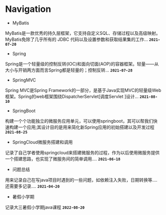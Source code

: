 # Navigation

- MyBatis

MyBatis是一款优秀的持久层框架，它支持自定义SQL、存储过程以及高级映射。MyBatis免除了几乎所有的 JDBC 代码以及设置参数和获取结果集的工作...
**`2021-07-20`**

- Spring

Spring是一个轻量级的控制反转(IOC)和面向切面(AOP)的容器框架。轻量——从大小与开销两方面而言Spring都是轻量的；控制反转...
**`2021-07-28`**

- SpringMVC

Spring MVC是Spring Framework的一部分，是基于Java实现MVC的轻量级Web框架。Spring的web框架围绕DispatcherServlet[调度Servlet ]设计...
**`2021-08-10`**

- SpringBoot

构建一个个功能独立的微服务应用单元，可以使用springboot，其可以帮我们快速构建一个应用;其设计目的是用来简化新Spring应用的初始搭建以及开发过程
**`2021-08-25`**

- SpringCloud微服务搭建和调用

记录了自己学者使用springcloud来搭建微服务的过程，作为以后使用微服务提供一个搭建思路，也实现了微服务间的简单调用....
**`2021-06-18`**

- 问题总结

用来记录自己在写java项目时遇到的一些问题，如依赖注入失败，日期转换等....还需要多记录....
**`2021-04-20`**

- 暑假小学期

记录大三暑假小学期java课程
**`2022-08-20`**